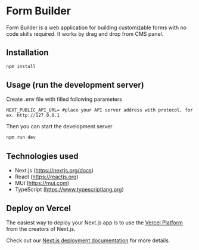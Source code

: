 # Form Builder

Form Builder is a web application for building customizable forms with no code skills required. It works by drag and drop from CMS panel.

## Installation
```bash
npm install
```

## Usage (run the development server)

Create .env file with filled following parameters
```dotenv
NEXT_PUBLIC_API_URL= #place your API server address with protocol, for ex. http://127.0.0.1
```

Then you can start the development server

```bash
npm run dev
```

## Technologies used
- Next.js (https://nextjs.org/docs)
- React (https://reactjs.org)
- MUI (https://mui.com)
- TypeScript (https://www.typescriptlang.org)

## Deploy on Vercel

The easiest way to deploy your Next.js app is to use the [Vercel Platform](https://vercel.com/new?utm_medium=default-template&filter=next.js&utm_source=create-next-app&utm_campaign=create-next-app-readme) from the creators of Next.js.

Check out our [Next.js deployment documentation](https://nextjs.org/docs/deployment) for more details.
